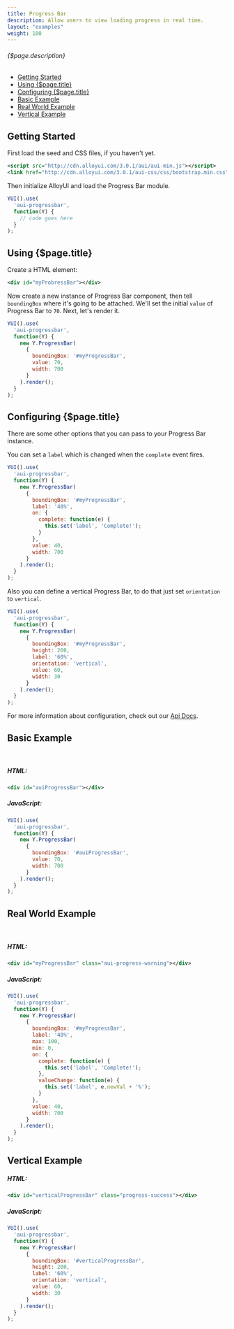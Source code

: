 ```yaml
---
title: Progress Bar
description: Allow users to view loading progress in real time.
layout: "examples"
weight: 100
---
```


###### {$page.description}

- [Getting Started](#1)
- [Using {$page.title}](#2)
- [Configuring {$page.title}](#3)
- [Basic Example](#4)
- [Real World Example](#5)
- [Vertical Example](#6)

<article id="1">

## Getting Started

First load the seed and CSS files, if you haven't yet.

```xml
<script src="http://cdn.alloyui.com/3.0.1/aui/aui-min.js"></script>
<link href="http://cdn.alloyui.com/3.0.1/aui-css/css/bootstrap.min.css" rel="stylesheet"></link>
```

Then initialize AlloyUI and load the Progress Bar module.

```javascript
YUI().use(
  'aui-progressbar',
  function(Y) {
    // code goes here
  }
);
```

</article>

<article id="2">

## Using {$page.title}

Create a HTML element:

```xml
<div id="myProbressBar"></div>
```

Now create a new instance of Progress Bar component, then tell `boundingBox` where it's going to be attached. We'll set the initial `value` of Progress Bar to `70`. Next, let's render it.

```javascript
YUI().use(
  'aui-progressbar',
  function(Y) {
    new Y.ProgressBar(
      {
        boundingBox: '#myProgressBar',
        value: 70,
        width: 700
      }
    ).render();
  }
);
```

</article>

<article id="3">

## Configuring {$page.title}

There are some other options that you can pass to your Progress Bar instance.

You can set a `label` which is changed when the `complete` event fires.

```javascript
YUI().use(
  'aui-progressbar',
  function(Y) {
    new Y.ProgressBar(
      {
        boundingBox: '#myProgressBar',
        label: '40%',
        on: {
          complete: function(e) {
            this.set('label', 'Complete!');
          }
        },
        value: 40,
        width: 700
      }
    ).render();
  }
);
```

Also you can define a vertical Progress Bar, to do that just set `orientation` to `vertical`.

```javascript
YUI().use(
  'aui-progressbar',
  function(Y) {
    new Y.ProgressBar(
      {
        boundingBox: '#myProgressBar',
        height: 200,
        label: '60%',
        orientation: 'vertical',
        value: 60,
        width: 30
      }
    ).render();
  }
);
```

<div class="alert alert-success">
For more information about configuration, check out our <a href="http://alloyui.com/api/modules/aui-progress-bar.html" target="_blank"> Api Docs</a>.
</div>

</article>

<article id="4">

## Basic Example

<div id="auiProgressBar"></div>

<script type="text/javascript">
{literal}
  YUI().use(
    'aui-progressbar',
    function(Y) {
      new Y.ProgressBar(
        {
          boundingBox: '#auiProgressBar',
          value: 70,
          width: 700
        }
      ).render();
    }
  );
{/literal}
</script>
<br>

##### HTML:
```xml
<div id="auiProgressBar"></div>
```

##### JavaScript:
```javascript
YUI().use(
  'aui-progressbar',
  function(Y) {
    new Y.ProgressBar(
      {
        boundingBox: '#auiProgressBar',
        value: 70,
        width: 700
      }
    ).render();
  }
);
```

</article>

<article id="5">

## Real World Example

<style>
{literal}
.docs .guide-content .progress-example p:not([class]) {
  color: #DDD;
}
{/literal}
</style>

<div id="myProgressBar" class="aui-progress-warning progress-example"></div>

<script type="text/javascript">
{literal}
  YUI().use(
    'aui-progressbar',
    function(Y) {
      new Y.ProgressBar(
        {
          boundingBox: '#myProgressBar',
          label: '40%',
          max: 100,
          min: 0,
          on: {
            complete: function(e) {
              this.set('label', 'Complete!');
            },
            valueChange: function(e) {
              this.set('label', e.newVal + '%');
            }
          },
          value: 40,
          width: 700
        }
      ).render();
    }
  );
{/literal}
</script>
<br>

##### HTML:
```xml
<div id="myProgressBar" class="aui-progress-warning"></div>
```

##### JavaScript:
```javascript
YUI().use(
  'aui-progressbar',
  function(Y) {
    new Y.ProgressBar(
      {
        boundingBox: '#myProgressBar',
        label: '40%',
        max: 100,
        min: 0,
        on: {
          complete: function(e) {
            this.set('label', 'Complete!');
          },
          valueChange: function(e) {
            this.set('label', e.newVal + '%');
          }
        },
        value: 40,
        width: 700
      }
    ).render();
  }
);
```

</article>

<article id="6">

## Vertical Example

<div id="verticalProgressBar" class="progress-success progress-example"></div>

<script type="text/javascript">
{literal}
  YUI().use(
    'aui-progressbar',
    function(Y) {
      new Y.ProgressBar(
        {
          boundingBox: '#verticalProgressBar',
          height: 200,
          label: '60%',
          orientation: 'vertical',
          value: 60,
          width: 30
        }
      ).render();
    }
  );
{/literal}
</script>

##### HTML:
```xml
<div id="verticalProgressBar" class="progress-success"></div>
```

##### JavaScript:
```javascript
YUI().use(
  'aui-progressbar',
  function(Y) {
    new Y.ProgressBar(
      {
        boundingBox: '#verticalProgressBar',
        height: 200,
        label: '60%',
        orientation: 'vertical',
        value: 60,
        width: 30
      }
    ).render();
  }
);
```

</article>
